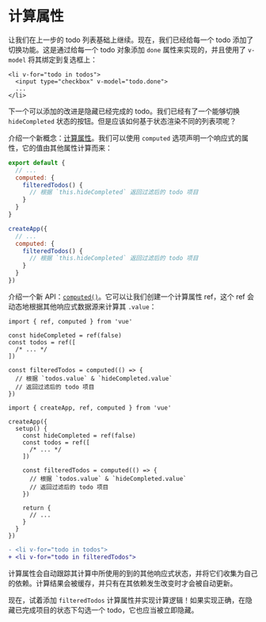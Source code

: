 # 计算属性

让我们在上一步的 todo 列表基础上继续。现在，我们已经给每一个 todo 添加了切换功能。这是通过给每一个 todo 对象添加 `done` 属性来实现的，并且使用了 `v-model` 将其绑定到复选框上：

```vue-html{2}
<li v-for="todo in todos">
  <input type="checkbox" v-model="todo.done">
  ...
</li>
```

下一个可以添加的改进是隐藏已经完成的 todo。我们已经有了一个能够切换 `hideCompleted` 状态的按钮。但是应该如何基于状态渲染不同的列表项呢？

<div class="options-api">

介绍一个新概念：<a target="_blank" href="/guide/essentials/computed.html">计算属性</a>。我们可以使用 `computed` 选项声明一个响应式的属性，它的值由其他属性计算而来：

<div class="sfc">

```js
export default {
  // ...
  computed: {
    filteredTodos() {
      // 根据 `this.hideCompleted` 返回过滤后的 todo 项目
    }
  }
}
```

</div>
<div class="html">

```js
createApp({
  // ...
  computed: {
    filteredTodos() {
      // 根据 `this.hideCompleted` 返回过滤后的 todo 项目
    }
  }
})
```

</div>

</div>
<div class="composition-api">

介绍一个新 API：<a target="_blank" href="/guide/essentials/computed.html">`computed()`</a>。它可以让我们创建一个计算属性 ref，这个 ref 会动态地根据其他响应式数据源来计算其 `.value`：

<div class="sfc">

```js{8-11}
import { ref, computed } from 'vue'

const hideCompleted = ref(false)
const todos = ref([
  /* ... */
])

const filteredTodos = computed(() => {
  // 根据 `todos.value` & `hideCompleted.value`
  // 返回过滤后的 todo 项目
})
```

</div>
<div class="html">

```js{10-13}
import { createApp, ref, computed } from 'vue'

createApp({
  setup() {
    const hideCompleted = ref(false)
    const todos = ref([
      /* ... */
    ])

    const filteredTodos = computed(() => {
      // 根据 `todos.value` & `hideCompleted.value`
      // 返回过滤后的 todo 项目
    })

    return {
      // ...
    }
  }
})
```

</div>

</div>

```diff
- <li v-for="todo in todos">
+ <li v-for="todo in filteredTodos">
```

计算属性会自动跟踪其计算中所使用的到的其他响应式状态，并将它们收集为自己的依赖。计算结果会被缓存，并只有在其依赖发生改变时才会被自动更新。

现在，试着添加 `filteredTodos` 计算属性并实现计算逻辑！如果实现正确，在隐藏已完成项目的状态下勾选一个 todo，它也应当被立即隐藏。
